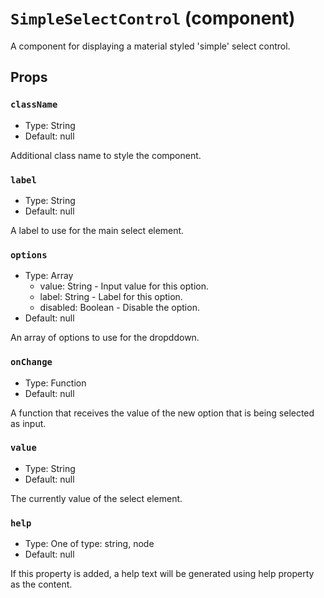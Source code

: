 `SimpleSelectControl` (component)
=================================

A component for displaying a material styled 'simple' select control.

Props
-----

### `className`

- Type: String
- Default: null

Additional class name to style the component.

### `label`

- Type: String
- Default: null

A label to use for the main select element.

### `options`

- Type: Array
  - value: String - Input value for this option.
  - label: String - Label for this option.
  - disabled: Boolean - Disable the option.
- Default: null

An array of options to use for the dropddown.

### `onChange`

- Type: Function
- Default: null

A function that receives the value of the new option that is being selected as input.

### `value`

- Type: String
- Default: null

The currently value of the select element.

### `help`

- Type: One of type: string, node
- Default: null

If this property is added, a help text will be generated using help property as the content.

